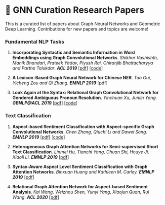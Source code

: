 # 🧬 GNN Curation Research Papers

This is a curated list of papers about Graph Neural Networks and Geometric Deep Learning. Contributions for new papers and topics are welcome!

### Fundamental NLP Tasks

1. **Incorporating Syntactic and Semantic Information in Word Embeddings using Graph Convolutional Networks**. *Shikhar Vashishth, Manik Bhandari, Prateek Yadav, Piyush Rai, Chiranjib Bhattacharyya and Partha Talukdar*. ***ACL 2019*** [[pdf](https://arxiv.org/abs/1809.04283)] [[code](http://github.com/malllabiisc/WordGCN)]

2. **A Lexicon-Based Graph Neural Network for Chinese NER**. *Tao Gui, Yicheng Zou and Qi Zhang.* ***EMNLP 2019*** [[pdf](http://qizhang.info/paper/emnlp-2019.ner.pdf)]

3. **Look Again at the Syntax: Relational Graph Convolutional Network for Gendered Ambiguous Pronoun Resolution**. *Yinchuan Xu, Junlin Yang.* ***GBNLP@ACL 2019*** [[pdf](https://www.aclweb.org/anthology/W19-3814.pdf)] [[code](https://github.com/ianycxu/RGCN-with-BERT)]

   

### Text Classification

1. **Aspect-based Sentiment Classification with Aspect-specific Graph Convolutional Networks**. *Chen Zhang, Qiuchi Li and Dawei Song.* ***EMNLP 2019*** [[pdf](https://arxiv.org/abs/1909.03477)] [[code](https://github.com/GeneZC/ASGCN)]

2. **Heterogeneous Graph Attention Networks for Semi-supervised Short Text Classification**. *Linmei Hu, Tianchi Yang, Chuan Shi, Houye Ji, Xiaoli Li.* ***EMNLP 2019*** [[pdf](http://shichuan.org/doc/74.pdf)]

3. **Syntax-Aware Aspect Level Sentiment Classification with Graph Attention Networks**. *Binxuan Huang and Kathleen M. Carley.* ***EMNLP 2019*** [[pdf](https://arxiv.org/abs/1909.02606)]

4. **Relational Graph Attention Network for Aspect-based Sentiment Analysis**. *Kai Wang, Weizhou Shen, Yunyi Yang, Xiaojun Quan, Rui Wang*. ***ACL 2020*** [[pdf](https://arxiv.org/pdf/2004.12362.pdf)] 

